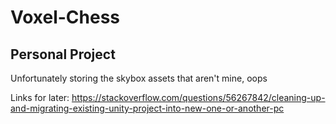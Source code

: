 # Voxel-Chess
## Personal Project
Unfortunately storing the skybox assets that aren't mine, oops

Links for later:
https://stackoverflow.com/questions/56267842/cleaning-up-and-migrating-existing-unity-project-into-new-one-or-another-pc
